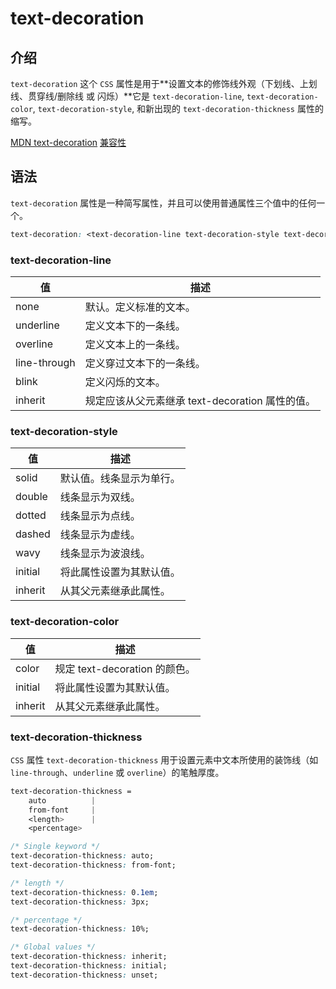 <!--
 * @Author: matiastang
 * @Date: 2022-10-08 15:45:31
 * @LastEditors: matiastang
 * @LastEditTime: 2022-10-08 16:02:46
 * @FilePath: /matias-react/md/CSS/css:text-decoration.md
 * @Description: text-decoration
-->
# text-decoration

## 介绍

`text-decoration` 这个 `CSS` 属性是用于**设置文本的修饰线外观（下划线、上划线、贯穿线/删除线 或 闪烁）**它是 `text-decoration-line`, `text-decoration-color`, `text-decoration-style`, 和新出现的 `text-decoration-thickness` 属性的缩写。

[MDN text-decoration](https://developer.mozilla.org/zh-CN/docs/Web/CSS/text-decoration)
[兼容性](https://caniuse.com/?search=text-decoration)

## 语法

`text-decoration` 属性是一种简写属性，并且可以使用普通属性三个值中的任何一个。

```css
text-decoration: <text-decoration-line text-decoration-style text-decoration-color>
```

### text-decoration-line

| 值 | 描述 |
| - | - |
| none | 默认。定义标准的文本。 |
| underline | 定义文本下的一条线。 |
| overline | 定义文本上的一条线。 |
| line-through | 定义穿过文本下的一条线。 |
| blink | 定义闪烁的文本。 |
| inherit | 规定应该从父元素继承 text-decoration 属性的值。 |

### text-decoration-style

| 值 | 描述 |
| - | - |
| solid | 默认值。线条显示为单行。 |
| double | 线条显示为双线。 |
| dotted | 线条显示为点线。 |
| dashed | 线条显示为虚线。 |
| wavy | 线条显示为波浪线。 |
| initial | 将此属性设置为其默认值。 |
| inherit | 从其父元素继承此属性。 |

### text-decoration-color

| 值 | 描述 |
| - | - |
| color | 规定 text-decoration 的颜色。 |
| initial | 将此属性设置为其默认值。 |
| inherit | 从其父元素继承此属性。 |

### text-decoration-thickness

`CSS` 属性 `text-decoration-thickness` 用于设置元素中文本所使用的装饰线（如 `line-through`、`underline` 或 `overline`）的笔触厚度。

```css
text-decoration-thickness =
    auto          |
    from-font     |
    <length>      |
    <percentage> 
```

```css
/* Single keyword */
text-decoration-thickness: auto;
text-decoration-thickness: from-font;

/* length */
text-decoration-thickness: 0.1em;
text-decoration-thickness: 3px;

/* percentage */
text-decoration-thickness: 10%;

/* Global values */
text-decoration-thickness: inherit;
text-decoration-thickness: initial;
text-decoration-thickness: unset;
```